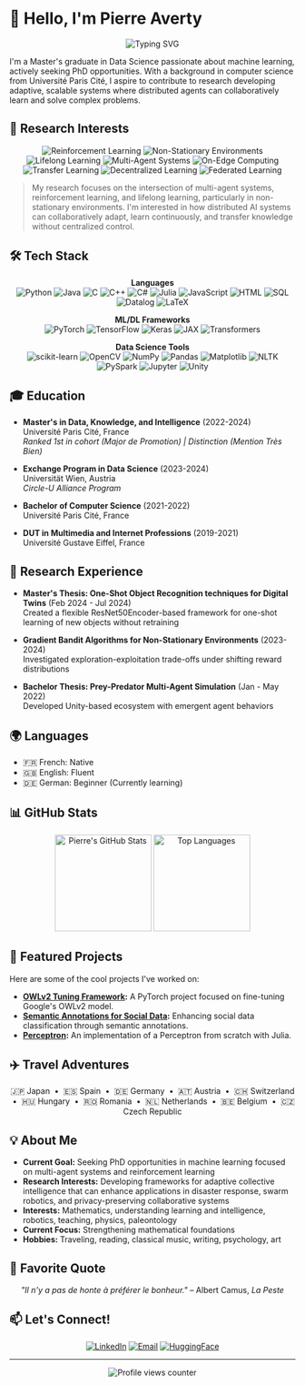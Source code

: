 # 👋 Hello, I'm Pierre Averty

<div align="center">
  <img src="https://readme-typing-svg.herokuapp.com?font=Fira+Code&pause=1000&color=6A5ACD&center=true&vCenter=true&random=false&width=435&lines=MSc+Graduate;Machine+Learning+PhD+Applicant;Reinforcement+Learning+Specialist" alt="Typing SVG" />
</div>

I'm a Master's graduate in Data Science passionate about machine learning, actively seeking PhD opportunities. With a background in computer science from Université Paris Cité, I aspire to contribute to research developing adaptive, scalable systems where distributed agents can collaboratively learn and solve complex problems.

## 🧠 Research Interests

<div align="center">
  
  ![Reinforcement Learning](https://img.shields.io/badge/-Reinforcement%20Learning-BF40BF?style=for-the-badge)
  ![Non-Stationary Environments](https://img.shields.io/badge/-Non--Stationary%20Environments-4B0082?style=for-the-badge)
  ![Lifelong Learning](https://img.shields.io/badge/-Lifelong%20Learning-9370DB?style=for-the-badge)
  ![Multi-Agent Systems](https://img.shields.io/badge/-Multi--Agent%20Systems-6A5ACD?style=for-the-badge)
  ![On-Edge Computing](https://img.shields.io/badge/-On--Edge%20Computing-5D3FD3?style=for-the-badge)
  ![Transfer Learning](https://img.shields.io/badge/-Transfer%20Learning-483D8B?style=for-the-badge)
  ![Decentralized Learning](https://img.shields.io/badge/-Decentralized%20Learning-8A2BE2?style=for-the-badge)
  ![Federated Learning](https://img.shields.io/badge/-Federated%20Learning-7B68EE?style=for-the-badge)
  
</div>

> My research focuses on the intersection of multi-agent systems, reinforcement learning, and lifelong learning, particularly in non-stationary environments. I'm interested in how distributed AI systems can collaboratively adapt, learn continuously, and transfer knowledge without centralized control.

## 🛠️ Tech Stack 

<div align="center">
  
  **Languages**  
  ![Python](https://img.shields.io/badge/Python-3776AB?style=flat-square&logo=python&logoColor=white)
  ![Java](https://img.shields.io/badge/Java-ED8B00?style=flat-square&logo=java&logoColor=white)
  ![C](https://img.shields.io/badge/C-00599C?style=flat-square&logo=c&logoColor=white)
  ![C++](https://img.shields.io/badge/C++-00599C?style=flat-square&logo=c%2B%2B&logoColor=white)
  ![C#](https://img.shields.io/badge/C%23-239120?style=flat-square&logo=c-sharp&logoColor=white)
  ![Julia](https://img.shields.io/badge/Julia-9558B2?style=flat-square&logo=julia&logoColor=white)
  ![JavaScript](https://img.shields.io/badge/JavaScript-F7DF1E?style=flat-square&logo=javascript&logoColor=black)
  ![HTML](https://img.shields.io/badge/HTML5-E34F26?style=flat-square&logo=html5&logoColor=white)
  ![SQL](https://img.shields.io/badge/SQL-4479A1?style=flat-square&logo=postgresql&logoColor=white)
  ![Datalog](https://img.shields.io/badge/Datalog-FF4500?style=flat-square&logoColor=white)
  ![LaTeX](https://img.shields.io/badge/LaTeX-008080?style=flat-square&logo=latex&logoColor=white)
  
  **ML/DL Frameworks**  
  ![PyTorch](https://img.shields.io/badge/PyTorch-EE4C2C?style=flat-square&logo=pytorch&logoColor=white)
  ![TensorFlow](https://img.shields.io/badge/TensorFlow-FF6F00?style=flat-square&logo=tensorflow&logoColor=white)
  ![Keras](https://img.shields.io/badge/Keras-D00000?style=flat-square&logo=keras&logoColor=white)
  ![JAX](https://img.shields.io/badge/JAX-8A2BE2?style=flat-square&logoColor=white)
  ![Transformers](https://img.shields.io/badge/Transformers-FFD700?style=flat-square&logoColor=black)
  
  **Data Science Tools**  
  ![scikit-learn](https://img.shields.io/badge/scikit--learn-F7931E?style=flat-square&logo=scikit-learn&logoColor=white)
  ![OpenCV](https://img.shields.io/badge/OpenCV-5C3EE8?style=flat-square&logo=opencv&logoColor=white)
  ![NumPy](https://img.shields.io/badge/NumPy-013243?style=flat-square&logo=numpy&logoColor=white)
  ![Pandas](https://img.shields.io/badge/Pandas-150458?style=flat-square&logo=pandas&logoColor=white)
  ![Matplotlib](https://img.shields.io/badge/Matplotlib-3776AB?style=flat-square&logoColor=white)
  ![NLTK](https://img.shields.io/badge/NLTK-3B5998?style=flat-square&logoColor=white)
  ![PySpark](https://img.shields.io/badge/PySpark-E25A1C?style=flat-square&logo=apache-spark&logoColor=white)
  ![Jupyter](https://img.shields.io/badge/Jupyter-F37626?style=flat-square&logo=jupyter&logoColor=white)
  ![Unity](https://img.shields.io/badge/Unity-000000?style=flat-square&logo=unity&logoColor=white)
  
</div>

## 🎓 Education

- **Master's in Data, Knowledge, and Intelligence** (2022-2024)<br>
  Université Paris Cité, France<br>
  *Ranked 1st in cohort (Major de Promotion) | Distinction (Mention Très Bien)*

- **Exchange Program in Data Science** (2023-2024)<br>
  Universität Wien, Austria<br>
  *Circle-U Alliance Program*

- **Bachelor of Computer Science** (2021-2022)<br>
  Université Paris Cité, France

- **DUT in Multimedia and Internet Professions** (2019-2021)<br>
  Université Gustave Eiffel, France

## 🧪 Research Experience

- **Master's Thesis: One-Shot Object Recognition techniques for Digital Twins** (Feb 2024 - Jul 2024)<br>
  Created a flexible ResNet50Encoder-based framework for one-shot learning of new objects without retraining

- **Gradient Bandit Algorithms for Non-Stationary Environments** (2023-2024)<br>
  Investigated exploration-exploitation trade-offs under shifting reward distributions

- **Bachelor Thesis: Prey-Predator Multi-Agent Simulation** (Jan - May 2022)<br>
  Developed Unity-based ecosystem with emergent agent behaviors

## 🌍 Languages

- 🇫🇷 French: Native
- 🇬🇧 English: Fluent
- 🇩🇪 German: Beginner (Currently learning)

## 📊 GitHub Stats

<div align="center">
  <img src="https://github-readme-stats.vercel.app/api?username=pierreaverty&show_icons=true&theme=tokyonight" alt="Pierre's GitHub Stats" height="170"/>
  <img src="https://github-readme-stats.vercel.app/api/top-langs/?username=pierreaverty&layout=compact&theme=tokyonight" alt="Top Languages" height="170"/>
</div>

## 🌟 Featured Projects

Here are some of the cool projects I've worked on:
- **[OWLv2 Tuning Framework](https://github.com/pierreaverty/OWLv2-Tunning):** A PyTorch project focused on fine-tuning Google's OWLv2 model.
- **[Semantic Annotations for Social Data](https://github.com/pierreaverty/TER_project):** Enhancing social data classification through semantic annotations.
- **[Perceptron](https://github.com/pierreaverty/perceptron):** An implementation of a Perceptron from scratch with Julia.

## ✈️ Travel Adventures

<div align="center">
  
  🇯🇵 Japan &nbsp;•&nbsp; 
  🇪🇸 Spain &nbsp;•&nbsp; 
  🇩🇪 Germany &nbsp;•&nbsp; 
  🇦🇹 Austria &nbsp;•&nbsp; 
  🇨🇭 Switzerland &nbsp;•&nbsp; 
  🇭🇺 Hungary &nbsp;•&nbsp; 
  🇷🇴 Romania &nbsp;•&nbsp; 
  🇳🇱 Netherlands &nbsp;•&nbsp; 
  🇧🇪 Belgium &nbsp;•&nbsp; 
  🇨🇿 Czech Republic
  
</div>

## 💡 About Me

- **Current Goal:** Seeking PhD opportunities in machine learning focused on multi-agent systems and reinforcement learning
- **Research Interests:** Developing frameworks for adaptive collective intelligence that can enhance applications in disaster response, swarm robotics, and privacy-preserving collaborative systems
- **Interests:** Mathematics, understanding learning and intelligence, robotics, teaching, physics, paleontology
- **Current Focus:** Strengthening mathematical foundations 
- **Hobbies:** Traveling, reading, classical music, writing, psychology, art

## 💬 Favorite Quote

<div align="center">
  <i>"Il n'y a pas de honte à préférer le bonheur."</i> – Albert Camus, <i>La Peste</i>
</div>

## 📫 Let's Connect!

<div align="center">
  
  [![LinkedIn](https://img.shields.io/badge/LinkedIn-%230077B5.svg?style=for-the-badge&logo=linkedin&logoColor=white)](https://www.linkedin.com/in/pierre-averty-996ab5195/)
  [![Email](https://img.shields.io/badge/Email-D14836?style=for-the-badge&logo=gmail&logoColor=white)](mailto:pierre.averty2001@gmail.com)
  [![HuggingFace](https://img.shields.io/badge/HuggingFace-FF9D00?style=for-the-badge&logo=huggingface&logoColor=white)](https://huggingface.co/pierreaverty1)
  
</div>

---

<div align="center">
  <img src="https://komarev.com/ghpvc/?username=pierreaverty&color=blueviolet&style=flat-square" alt="Profile views counter" />
</div>
